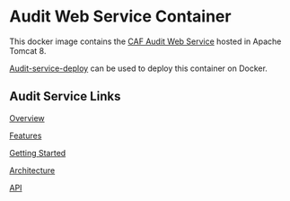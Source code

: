 # Audit Web Service Container

This docker image contains the [CAF Audit Web Service](https://github.com/CAFAudit/audit-service/tree/develop/caf-audit-service) hosted in Apache Tomcat 8.

[Audit-service-deploy](https://github.com/CAFAudit/audit-service-deploy) can be used to deploy this container on Docker.

## Audit Service Links

[Overview](https://cafaudit.github.io/audit-service/pages/en-us/overview)

[Features](https://cafaudit.github.io/audit-service/pages/en-us/Features)

[Getting Started](https://cafaudit.github.io/audit-service/pages/en-us/Getting-Started)

[Architecture](https://cafaudit.github.io/audit-service/pages/en-us/Architecture)

[API](https://cafaudit.github.io/audit-service/pages/en-us/Client-API)
